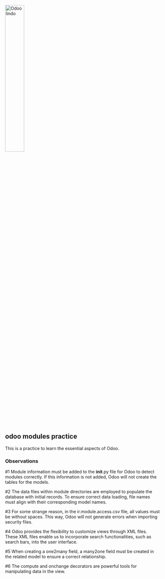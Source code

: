 <img src="https://upload.wikimedia.org/wikipedia/commons/a/a7/Odoo_Official_Logo.png" width="35%" alt="Odoo lindo">

## odoo modules practice

This is a practice to learn the essential aspects of Odoo.

### Observations

#1 Module information must be added to the __init__.py file for Odoo to detect modules correctly. If this information is not added, Odoo will not create the tables for the models.

#2 The data files within module directories are employed to populate the database with initial records. To ensure correct data loading, file names must align with their corresponding model names.

#3 For some strange reason, in the ir.module.access.csv file, all values must be without spaces. This way, Odoo will not generate errors when importing security files.

#4 Odoo provides the flexibility to customize views through XML files. These XML files enable us to incorporate search functionalities, such as search bars, into the user interface.

#5 When creating a one2many field, a many2one field must be created in the related model to ensure a correct relationship.

#6 The compute and onchange decorators are powerful tools for manipulating data in the view.
